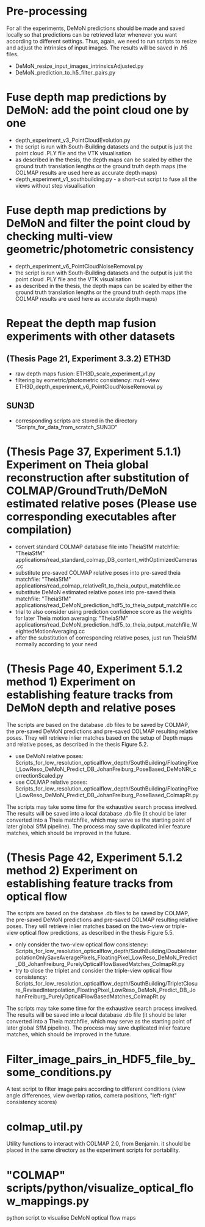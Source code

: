 # Pre-processing
For all the experiments, DeMoN predictions should be made and saved locally so that predictions can be retrieved later whenever you want according to different settings. Thus, again, we need to run scripts to resize and adjust the intrinsics of input images. The results will be saved in .h5 files.

* DeMoN_resize_input_images_intrinsicsAdjusted.py
* DeMoN_prediction_to_h5_filter_pairs.py


# Fuse depth map predictions by DeMoN: add the point cloud one by one
* depth_experiment_v3_PointCloudEvolution.py
* the script is run with South-Building datasets and the output is just the point cloud .PLY file and the VTK visualisation
* as described in the thesis, the depth maps can be scaled by either the ground truth translation lengths or the ground truth depth maps (the COLMAP results are used here as accurate depth maps)
* depth_experiment_v1_southbuilding.py - a short-cut script to fuse all the views without step visualisation

# Fuse depth map predictions by DeMoN and filter the point cloud by checking multi-view geometric/photometric consistency
* depth_experiment_v6_PointCloudNoiseRemoval.py
* the script is run with South-Building datasets and the output is just the point cloud .PLY file and the VTK visualisation
* as described in the thesis, the depth maps can be scaled by either the ground truth translation lengths or the ground truth depth maps (the COLMAP results are used here as accurate depth maps)

# Repeat the depth map fusion experiments with other datasets
## (Thesis Page 21, Experiment 3.3.2) ETH3D
* raw depth maps fusion: ETH3D_scale_experiment_v1.py
* filtering by eometric/photometric consistency: multi-view ETH3D_depth_experiment_v6_PointCloudNoiseRemoval.py
## SUN3D
* corresponding scripts are stored in the directory "Scripts_for_data_from_scratch_SUN3D"

# (Thesis Page 37, Experiment 5.1.1) Experiment on Theia global reconstruction after substitution of COLMAP/GroundTruth/DeMoN estimated relative poses (Please use corresponding executables after compilation)
* convert standard COLMAP database file into TheiaSfM matchfile: "TheiaSfM" applications/read_standard_colmap_DB_content_withOptimizedCameras.cc
* substitute pre-saved COLMAP relative poses into pre-saved theia matchfile: "TheiaSfM" applications/read_colmap_relativeRt_to_theia_output_matchfile.cc
* substitute DeMoN estimated relative poses into pre-saved theia matchfile: "TheiaSfM" applications/read_DeMoN_prediction_hdf5_to_theia_output_matchfile.cc
* trial to also consider using prediction confidence score as the weights for later Theia motion averaging: "TheiaSfM" applications/read_DeMoN_prediction_hdf5_to_theia_output_matchfile_WeightedMotionAveraging.cc
* after the substitution of corresponding relative poses, just run TheiaSfM normally according to your need

# (Thesis Page 40, Experiment 5.1.2 method 1) Experiment on establishing feature tracks from DeMoN depth and relative poses
The scripts are based on the database .db files to be saved by COLMAP, the pre-saved DeMoN predictions and pre-saved COLMAP resulting relative poses. They will retrieve inlier matches based on the setup of Depth maps and relative poses, as described in the thesis Figure 5.2.

* use DeMoN relative poses:  Scripts_for_low_resolution_opticalflow_depth/SouthBuilding/FloatingPixel_LowReso_DeMoN_Predict_DB_JohanFreiburg_PoseBased_DeMoNRt_correctionScaled.py
* use COLMAP relative poses:  Scripts_for_low_resolution_opticalflow_depth/SouthBuilding/FloatingPixel_LowReso_DeMoN_Predict_DB_JohanFreiburg_PoseBased_ColmapRt.py

The scripts may take some time for the exhaustive search process involved. The results will be saved into a local database .db file (it should be later converted into a Theia matchfile, which may serve as the starting point of later global SfM pipeline). The process may save duplicated inlier feature matches, which should be improved in the future.


# (Thesis Page 42, Experiment 5.1.2 method 2) Experiment on establishing feature tracks from optical flow
The scripts are based on the database .db files to be saved by COLMAP, the pre-saved DeMoN predictions and pre-saved COLMAP resulting relative poses. They will retrieve inlier matches based on the two-view or triple-view optical flow predictions, as described in the thesis Figure 5.5.

* only consider the two-view optical flow consistency:  Scripts_for_low_resolution_opticalflow_depth/SouthBuilding/DoubleInterpolationOnlySaveAveragePixels_FloatingPixel_LowReso_DeMoN_Predict_DB_JohanFreiburg_PurelyOpticalFlowBasedMatches_ColmapRt.py
* try to close the triplet and consider the triple-view optical flow consistency:  Scripts_for_low_resolution_opticalflow_depth/SouthBuilding/TripletClosure_RevisedInterpolation_FloatingPixel_LowReso_DeMoN_Predict_DB_JohanFreiburg_PurelyOpticalFlowBasedMatches_ColmapRt.py

The scripts may take some time for the exhaustive search process involved. The results will be saved into a local database .db file (it should be later converted into a Theia matchfile, which may serve as the starting point of later global SfM pipeline). The process may save duplicated inlier feature matches, which should be improved in the future.


# Filter_image_pairs_in_HDF5_file_by_some_conditions.py
A test script to filter image pairs according to different conditions (view angle differences, view overlap ratios, camera positions, "left-right" consistency scores)

# colmap_util.py
Utility functions to interact with COLMAP 2.0, from Benjamin. it should be placed in the same directory as the experiment scripts for portability.

# "COLMAP" scripts/python/visualize_optical_flow_mappings.py
python script to visualise DeMoN optical flow maps
